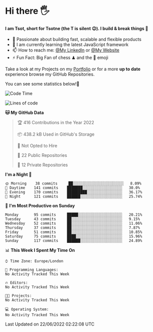 # Hi there :raised_hand_with_fingers_splayed:
#### I am Tsot, short for Tsotne (the T is silent :wink:). I build & break things :space_invader:
- :telescope: Passionate about building fast, scalable and flexible products
- :seedling: I am currently learning the latest JavaScript framework 
- :mailbox: How to reach me: [@My LinkedIn](https://www.linkedin.com/in/tsotne-gvadzabia/) or [@My Website](https://tsotne.co.uk/contact)
- :zap: Fun Fact: Big Fan of chess ♟ and the 👾 emoji

Take a look at my Projects on my [Portfolio](https://tsotne.co.uk/) or for a more **up to date** experience browse my GitHub Repositories.

You can see some statistics below!:space_invader:
<!--START_SECTION:waka-->
![Code Time](http://img.shields.io/badge/Code%20Time-0%20secs-blue)

![Lines of code](https://img.shields.io/badge/From%20Hello%20World%20I%27ve%20Written-626%20Thousand%20lines%20of%20code-blue)

**🐱 My GitHub Data** 

> 🏆 416 Contributions in the Year 2022
 > 
> 📦 438.2 kB Used in GitHub's Storage 
 > 
> 🚫 Not Opted to Hire
 > 
> 📜 22 Public Repositories 
 > 
> 🔑 12 Private Repositories  
 > 
**I'm a Night 🦉** 

```text
🌞 Morning    38 commits     ██░░░░░░░░░░░░░░░░░░░░░░░   8.09% 
🌆 Daytime    141 commits    ███████░░░░░░░░░░░░░░░░░░   30.0% 
🌃 Evening    170 commits    █████████░░░░░░░░░░░░░░░░   36.17% 
🌙 Night      121 commits    ██████░░░░░░░░░░░░░░░░░░░   25.74%

```
📅 **I'm Most Productive on Sunday** 

```text
Monday       95 commits     █████░░░░░░░░░░░░░░░░░░░░   20.21% 
Tuesday      43 commits     ██░░░░░░░░░░░░░░░░░░░░░░░   9.15% 
Wednesday    52 commits     ██░░░░░░░░░░░░░░░░░░░░░░░   11.06% 
Thursday     37 commits     ██░░░░░░░░░░░░░░░░░░░░░░░   7.87% 
Friday       51 commits     ██░░░░░░░░░░░░░░░░░░░░░░░   10.85% 
Saturday     75 commits     ████░░░░░░░░░░░░░░░░░░░░░   15.96% 
Sunday       117 commits    ██████░░░░░░░░░░░░░░░░░░░   24.89%

```


📊 **This Week I Spent My Time On** 

```text
⌚︎ Time Zone: Europe/London

💬 Programming Languages: 
No Activity Tracked This Week

🔥 Editors: 
No Activity Tracked This Week

🐱‍💻 Projects: 
No Activity Tracked This Week

💻 Operating System: 
No Activity Tracked This Week

```


 Last Updated on 22/06/2022 02:22:08 UTC
<!--END_SECTION:waka-->
